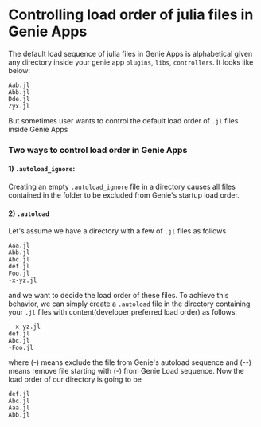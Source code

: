 # Controlling load order of julia files in Genie Apps

The default load sequence of julia files in Genie Apps is alphabetical given any directory inside your genie app `plugins`, `libs`, `controllers`. It looks like below:

```
Aab.jl
Abb.jl
Dde.jl
Zyx.jl
```

But sometimes user wants to control the default load order of `.jl` files inside Genie Apps

### Two ways to control load order in Genie Apps

#### 1) `.autoload_ignore`: 

Creating an empty `.autoload_ignore` file in a directory causes all files contained in the folder to be excluded from Genie's startup load order.

#### 2) `.autoload`

Let's assume we have a directory with a few of `.jl` files as follows

```
Aaa.jl
Abb.jl
Abc.jl
def.jl
Foo.jl
-x-yz.jl
```

and we want to decide the load order of these files. To achieve this behavior, we can simply create a `.autoload` file in the directory containing your `.jl` files with content(developer preferred load order) as follows:

```
--x-yz.jl
def.jl
Abc.jl
-Foo.jl
```

where (-) means exclude the file from Genie's autoload sequence and (--) means remove file starting with (-) from Genie Load sequence. Now the load order of our directory is going to be

```
def.jl
Abc.jl
Aaa.jl
Abb.jl
```

